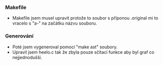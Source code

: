 ### Makefile
- Makefile jsem musel upravit protože to soubor s příponou .original mi to vracelo s "a-" na začátku názvu souboru.
### Generování
- Poté jsem vygeneroval pomocí "make ast" soubory.
- Upravil jsem heelo.c tak že zbyla pouze sčítací funkce aby byl graf co nejjednodušší.